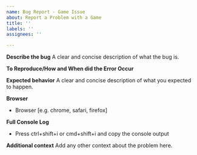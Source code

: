 ```yaml
---
name: Bug Report - Game Issue
about: Report a Problem with a Game
title: ''
labels: ''
assignees: ''

---
```


**Describe the bug**
A clear and concise description of what the bug is.

**To Reproduce/How and When did the Error Occur**

**Expected behavior**
A clear and concise description of what you expected to happen.

**Browser**
 - Browser [e.g. chrome, safari, firefox]

**Full Console Log**
- Press ctrl+shift+i or cmd+shift+i and copy the console output


**Additional context**
Add any other context about the problem here.
